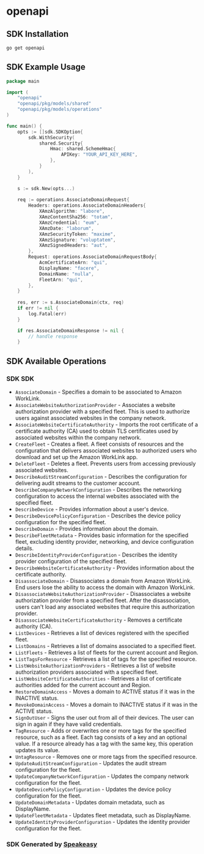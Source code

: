 # openapi

<!-- Start SDK Installation -->
## SDK Installation

```bash
go get openapi
```
<!-- End SDK Installation -->

## SDK Example Usage
<!-- Start SDK Example Usage -->
```go
package main

import (
    "openapi"
    "openapi/pkg/models/shared"
    "openapi/pkg/models/operations"
)

func main() {
    opts := []sdk.SDKOption{
        sdk.WithSecurity(
            shared.Security{
                Hmac: shared.SchemeHmac{
                    APIKey: "YOUR_API_KEY_HERE",
                },
            }
        ),
    }

    s := sdk.New(opts...)
    
    req := operations.AssociateDomainRequest{
        Headers: operations.AssociateDomainHeaders{
            XAmzAlgorithm: "labore",
            XAmzContentSha256: "totam",
            XAmzCredential: "eum",
            XAmzDate: "laborum",
            XAmzSecurityToken: "maxime",
            XAmzSignature: "voluptatem",
            XAmzSignedHeaders: "aut",
        },
        Request: operations.AssociateDomainRequestBody{
            AcmCertificateArn: "qui",
            DisplayName: "facere",
            DomainName: "nulla",
            FleetArn: "qui",
        },
    }
    
    res, err := s.AssociateDomain(ctx, req)
    if err != nil {
        log.Fatal(err)
    }

    if res.AssociateDomainResponse != nil {
        // handle response
    }
```
<!-- End SDK Example Usage -->

<!-- Start SDK Available Operations -->
## SDK Available Operations

### SDK SDK

* `AssociateDomain` - Specifies a domain to be associated to Amazon WorkLink.
* `AssociateWebsiteAuthorizationProvider` - Associates a website authorization provider with a specified fleet. This is used to authorize users against associated websites in the company network.
* `AssociateWebsiteCertificateAuthority` - Imports the root certificate of a certificate authority (CA) used to obtain TLS certificates used by associated websites within the company network.
* `CreateFleet` - Creates a fleet. A fleet consists of resources and the configuration that delivers associated websites to authorized users who download and set up the Amazon WorkLink app.
* `DeleteFleet` - Deletes a fleet. Prevents users from accessing previously associated websites. 
* `DescribeAuditStreamConfiguration` - Describes the configuration for delivering audit streams to the customer account.
* `DescribeCompanyNetworkConfiguration` - Describes the networking configuration to access the internal websites associated with the specified fleet.
* `DescribeDevice` - Provides information about a user's device.
* `DescribeDevicePolicyConfiguration` - Describes the device policy configuration for the specified fleet.
* `DescribeDomain` - Provides information about the domain.
* `DescribeFleetMetadata` - Provides basic information for the specified fleet, excluding identity provider, networking, and device configuration details.
* `DescribeIdentityProviderConfiguration` - Describes the identity provider configuration of the specified fleet.
* `DescribeWebsiteCertificateAuthority` - Provides information about the certificate authority.
* `DisassociateDomain` - Disassociates a domain from Amazon WorkLink. End users lose the ability to access the domain with Amazon WorkLink. 
* `DisassociateWebsiteAuthorizationProvider` - Disassociates a website authorization provider from a specified fleet. After the disassociation, users can't load any associated websites that require this authorization provider.
* `DisassociateWebsiteCertificateAuthority` - Removes a certificate authority (CA).
* `ListDevices` - Retrieves a list of devices registered with the specified fleet.
* `ListDomains` - Retrieves a list of domains associated to a specified fleet.
* `ListFleets` - Retrieves a list of fleets for the current account and Region.
* `ListTagsForResource` - Retrieves a list of tags for the specified resource.
* `ListWebsiteAuthorizationProviders` - Retrieves a list of website authorization providers associated with a specified fleet.
* `ListWebsiteCertificateAuthorities` - Retrieves a list of certificate authorities added for the current account and Region.
* `RestoreDomainAccess` - Moves a domain to ACTIVE status if it was in the INACTIVE status.
* `RevokeDomainAccess` - Moves a domain to INACTIVE status if it was in the ACTIVE status.
* `SignOutUser` - Signs the user out from all of their devices. The user can sign in again if they have valid credentials.
* `TagResource` - Adds or overwrites one or more tags for the specified resource, such as a fleet. Each tag consists of a key and an optional value. If a resource already has a tag with the same key, this operation updates its value.
* `UntagResource` - Removes one or more tags from the specified resource.
* `UpdateAuditStreamConfiguration` - Updates the audit stream configuration for the fleet.
* `UpdateCompanyNetworkConfiguration` - Updates the company network configuration for the fleet.
* `UpdateDevicePolicyConfiguration` - Updates the device policy configuration for the fleet.
* `UpdateDomainMetadata` - Updates domain metadata, such as DisplayName.
* `UpdateFleetMetadata` - Updates fleet metadata, such as DisplayName.
* `UpdateIdentityProviderConfiguration` - Updates the identity provider configuration for the fleet.

<!-- End SDK Available Operations -->

### SDK Generated by [Speakeasy](https://docs.speakeasyapi.dev/docs/using-speakeasy/client-sdks)
